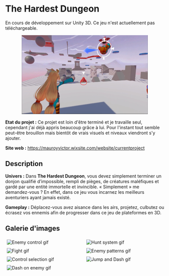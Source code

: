 # The Hardest Dungeon
En cours de développement sur Unity 3D. Ce jeu n'est actuellement pas téléchargeable.

<p align="center">
    <img src="git_resources/MainCharProjectionMode2.png" width="400" height="250" alt="Game presentation image" />
</p>

**Etat du projet :** Ce projet est loin d'être terminé et je travaille seul, cependant j'ai déjà appris beaucoup grâce à lui. Pour l'instant tout semble peut-être brouillon mais bientôt de vrais visuels et niveaux viendront s'y ajouter.

**Site web :** https://mauroyvictor.wixsite.com/website/currentproject

## **Description** 

**Univers :** Dans **The Hardest Dungeon**, vous devez simplement terminer un donjon qualifié d’impossible, rempli de pièges, de créatures maléfiques et gardé par une entité immortelle et invincible. « Simplement » me demandez-vous ? En effet, dans ce jeu vous incarnez les meilleurs aventuriers ayant jamais existé.

**Gameplay :** Déplacez-vous avez aisance dans les airs, projetez, culbutez ou écrasez vos ennemis afin de progresser dans ce jeu de plateformes en 3D.

## **Galerie d'images**

<div style="display: flex;">
    <div style="flex: 48%; padding: 5px;">
        <img src="git_resources/HardestDungeon_Projection.gif"  alt="Enemy control gif" />
    </div>
    <div style="flex: 48%; padding: 5px;">
        <img src="git_resources/hardestDungeon_huntsystem.gif"  alt="Hunt system gif" />
    </div>
</div>

<div style="display: flex;">
    <div style="flex: 48%; padding: 5px;">
        <img src="git_resources/hardestDungeon_jumpOnEnemies.gif" alt="Fight gif" />
    </div>
    <div style="flex: 48%; padding: 5px;">
        <img src="git_resources/HardestDungeon_AvoidEnemies.gif" alt="Enemy patterns gif" />
    </div>
</div>

<div style="display: flex;">
    <div style="flex: 48%; padding: 5px;">
        <img src="git_resources/HardestDungeon_control.gif" alt="Control selection gif" />
    </div>
    <div style="flex: 48%; padding: 5px;">
        <img src="git_resources/HardestDungeon_Dash.gif" alt="Jump and Dash gif" />
    </div>
</div>

<div style="display: flex;">
    <div style="flex: 48%; padding: 5px;">
        <img src="git_resources/HardestDungeon_DashOnEnemy.gif" alt="Dash on enemy gif" />
    </div>
</div>